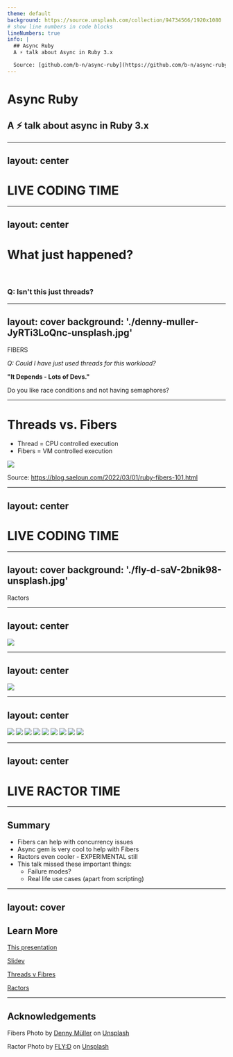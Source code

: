 ```yaml
---
theme: default
background: https://source.unsplash.com/collection/94734566/1920x1080
# show line numbers in code blocks
lineNumbers: true
info: |
  ## Async Ruby
  A ⚡ talk about Async in Ruby 3.x

  Source: [github.com/b-n/async-ruby](https://github.com/b-n/async-ruby)
---
```


# Async Ruby

## A ⚡ talk about async in Ruby 3.x

---
layout: center
---

# LIVE CODING TIME

<!--
Let's just async some code - straight to live coding
- Take the existing non async code, make it async
- Wrap the run command with Sync - We need to provide an execution context for future
- Wrap the async tasks in a barrier. We want to put a border around them to specify where we are going to start making parallel calls
- Add some rate limiting. We could async all the tasks at once, but that might hit GH APIs too much.
  - We use a semaphore - fancy name to wrap some concurrent tasks
  - Our semaphore will enable a max of 5 of these tasks at once. When the first completes, the next gets added.
-->
---
layout: center
---

# What just happened?

<br>

### Q: Isn't this just threads?

---
layout: cover
background: './denny-muller-JyRTi3LoQnc-unsplash.jpg'
---

<div class="container text-center">

<p class="text-7xl py-8">
  FIBERS
</p>

<v-clicks>

_Q: Could I have just used threads for this workload?_

**"It Depends - Lots of Devs."**

Do you like race conditions and not having semaphores?

</v-clicks>

</div>

<!--
So that was some fast magic - but we had threads before - who cares?
-->
---

# Threads vs. Fibers

- Thread = CPU controlled execution
- Fibers = VM controlled execution

<img src="/fibers-vs-threads.png" />

Source: https://blog.saeloun.com/2022/03/01/ruby-fibers-101.html

<!--
Instead of relying on the CPU for scheduling and execution, we can now control it with fiber_scheduler
fiber_scheduler is used under the hood in Async gem
-->
---
layout: center
---

# LIVE CODING TIME

---
layout: cover
background: './fly-d-saV-2bnik98-unsplash.jpg'
---

<div class="container">

<p class="text-7xl text-center">
  Ractors
</p>

</div>

---
layout: center
---

<img src="/6uag29.jpg" />

<!--
Being realistic here, we could spend a lot of time talking about concurrency vs. parallelism

But let's assume that your application is threaded, or fiber'd, either way, the GIL enforces only
one ruby instruction is being executed at a time. This means you'll only ever have one ruby code
running at a time
-->
---
layout: center
---

<img src="/gears.gif" />

---
layout: center
---

<div class="grid grid-cols-3">

<img src="/gears.gif" />
<img src="/gears.gif" />
<img src="/gears.gif" />
<img src="/gears.gif" />
<img src="/gears.gif" />
<img src="/gears.gif" />
<img src="/gears.gif" />
<img src="/gears.gif" />
<img src="/gears.gif" />

</div>

<!--
This is what Ractors unlocks
-->
---
layout: center
---

# LIVE RACTOR TIME

---

## Summary

<v-clicks>

- Fibers can help with concurrency issues
- Async gem is very cool to help with Fibers
- Ractors even cooler - EXPERIMENTAL still
- This talk missed these important things:
  - Failure modes?
  - Real life use cases (apart from scripting)

</v-clicks>

---
layout: cover
---

## Learn More

[This presentation](https://github.com/b-n/async-ruby)

[Slidev](https://sli.dev)

[Threads v Fibres](https://blog.saeloun.com/2022/03/01/ruby-fibers-101.html)

[Ractors](https://www.fullstackruby.dev/ruby-3-fundamentals/2021/01/27/ractors-multi-core-parallel-processing-in-ruby-3/)

--- 

## Acknowledgements

Fibers Photo by <a href="https://unsplash.com/@redaquamedia?utm_source=unsplash&utm_medium=referral&utm_content=creditCopyText">Denny Müller</a> on <a href="https://unsplash.com/s/photos/fiber?utm_source=unsplash&utm_medium=referral&utm_content=creditCopyText">Unsplash</a>

Ractor Photo by <a href="https://unsplash.com/@flyd2069?utm_source=unsplash&utm_medium=referral&utm_content=creditCopyText">FLY:D</a> on <a href="https://unsplash.com/s/photos/radiation?utm_source=unsplash&utm_medium=referral&utm_content=creditCopyText">Unsplash</a>
